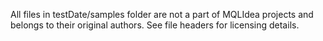 All files in testDate/samples folder are not a part of MQLIdea projects and belongs to their original authors.
See file headers for licensing details.